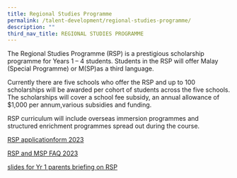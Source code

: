 ```yaml
---
title: Regional Studies Programme
permalink: /talent-development/regional-studies-programme/
description: ""
third_nav_title: REGIONAL STUDIES PROGRAMME
---
```

The Regional Studies Programme (RSP) is a prestigious scholarship programme for Years 1 – 4 students. Students in the RSP will offer Malay (Special Programme) or M(SP)as a third language.

Currently there are five schools who offer the RSP and up to 100 scholarships will be awarded per cohort of students across the five schools. The scholarships will cover a school fee subsidy, an annual allowance of $1,000 per annum,various subsidies and funding.

RSP curriculum will include overseas immersion programmes and structured enrichment programmes spread out during the course.

[RSP applicationform 2023](https://www.acsindep.moe.edu.sg/wp-content/uploads/2023/01/RSP-applicationform-2023.pdf)

[RSP and MSP FAQ 2023](https://www.acsindep.moe.edu.sg/wp-content/uploads/2023/01/RSP-and-MSP-FAQ-2023.pdf)

[slides for Yr 1 parents briefing on RSP](https://www.acsindep.moe.edu.sg/wp-content/uploads/2023/01/slides-for-Yr-1-parents-briefing-on-RSP-.pdf)